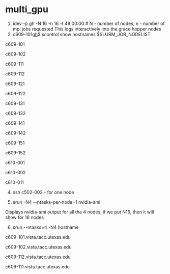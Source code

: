 # multi_gpu

1. idev -p gh -N 16 -n 16 -t 48:00:00 # N - number of nodes, n - number of mpi jobs requested
This logs interactively into the grace hopper nodes
2. c609-101[gh](999)$ scontrol show hostnames $SLURM_JOB_NODELIST

c609-101

c609-102

c609-111

c609-112

c609-121

c609-122

c609-131

c609-132

c609-141

c609-142

c609-151

c609-152

c610-001

c610-002

c610-011

4. ssh c502-002 - for one node

5. srun -N4 --ntasks-per-node=1 nvidia-smi

Displays nvidia-smi output for all the 4 nodes, if we put N16, then it will show for 16 nodes

6. srun --ntasks=4 -N4 hostname

c609-101.vista.tacc.utexas.edu

c609-102.vista.tacc.utexas.edu

c609-112.vista.tacc.utexas.edu

c609-111.vista.tacc.utexas.edu
